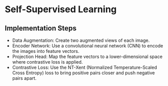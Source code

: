 # Self-Supervised Learning


## Implementation Steps

- Data Augmentation: Create two augmented views of each image.
- Encoder Network: Use a convolutional neural network (CNN) to encode the images into feature vectors.
- Projection Head: Map the feature vectors to a lower-dimensional space where contrastive loss is applied.
- Contrastive Loss: Use the NT-Xent (Normalized Temperature-Scaled Cross Entropy) loss to bring positive pairs closer and push negative pairs apart.
